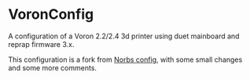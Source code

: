 # VoronConfig
A configuration of a Voron 2.2/2.4 3d printer using duet mainboard and reprap firmware 3.x.

This configuration is a fork from [Norbs config](https://github.com/VoronDesign/VoronUsers/tree/master/legacy_printers/firmware_configurations/reprapfirmware/Norbs), with some small changes and some more
comments.

